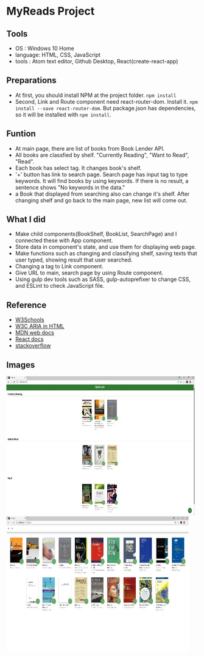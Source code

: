 # MyReads Project
## Tools
- OS : Windows 10 Home
- language: HTML, CSS, JavaScript
- tools : Atom text editor, Github Desktop, React(create-react-app)

## Preparations
- At first, you should install NPM at the project folder. `npm install`
- Second, Link and Route component need react-router-dom. Install it. `npm install --save react-router-dom`. But package.json has dependencies, so it will be installed with `npm install`.

## Funtion
- At main page, there are list of books from Book Lender API.
- All books are classfied by shelf. "Currently Reading", "Want to Read", "Read".
- Each book has select tag. It changes book's shelf.
- '+' button has link to search page. Search page has input tag to type keywords. It will find books by using keywords. If there is no result, a sentence shows "No keywords in the data."
- a Book that displayed from searching also can change it's shelf. After changing shelf and go back to the main page, new list will come out.

## What I did
- Make child components(BookShelf, BookList, SearchPage) and I connected these with App component.
- Store data in component's state, and use them for displaying web page.
- Make functions such as changing and classifying shelf, saving texts that user typed, showing result that user searched.
- Changing a tag to Link component.
- Give URL to main, search page by using Route component.
- Using gulp dev tools such as SASS, gulp-autoprefixer to change CSS, and ESLint to check JavaScript file.

## Reference
- [W3Schools](https://www.w3schools.com/)
- [W3C ARIA in HTML](https://w3c.github.io/html-aria/)
- [MDN web docs](https://developer.mozilla.org/ko/)
- [React docs](https://reactjs.org/docs/getting-started.html)
- [stackoverflow](https://stackoverflow.com/)

## Images
![read01](https://github.com/chinsanchung/frontend-myreads/blob/master/images/myread01.jpg)
![read02](https://github.com/chinsanchung/frontend-myreads/blob/master/images/myread02.jpg)
